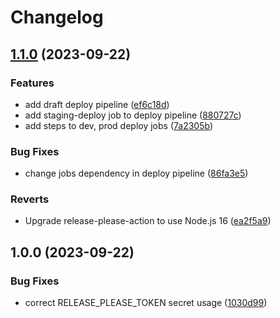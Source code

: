 # Changelog

## [1.1.0](https://github.com/ahmednmourad/Multi-Environment-CICD/compare/v1.0.0...v1.1.0) (2023-09-22)


### Features

* add draft deploy pipeline ([ef6c18d](https://github.com/ahmednmourad/Multi-Environment-CICD/commit/ef6c18d294aece8113d384c91c068b57b72331aa))
* add staging-deploy job to deploy pipeline ([880727c](https://github.com/ahmednmourad/Multi-Environment-CICD/commit/880727c6f58baeda16fe1d0266e862aae00b9539))
* add steps to dev, prod deploy jobs ([7a2305b](https://github.com/ahmednmourad/Multi-Environment-CICD/commit/7a2305b8194c28ed5a87cc8f37867837db927dc9))


### Bug Fixes

* change jobs dependency in deploy pipeline ([86fa3e5](https://github.com/ahmednmourad/Multi-Environment-CICD/commit/86fa3e597aea61c9a5dbb8662fb1439140273918))


### Reverts

* Upgrade release-please-action to use Node.js 16 ([ea2f5a9](https://github.com/ahmednmourad/Multi-Environment-CICD/commit/ea2f5a9b0ef78ed25648f5b915ac211d533fe5a2))

## 1.0.0 (2023-09-22)


### Bug Fixes

* correct RELEASE_PLEASE_TOKEN secret usage ([1030d99](https://github.com/ahmednmourad/Multi-Environment-CICD/commit/1030d99db93f4a036ec159d34f6f5125c94d80b4))
